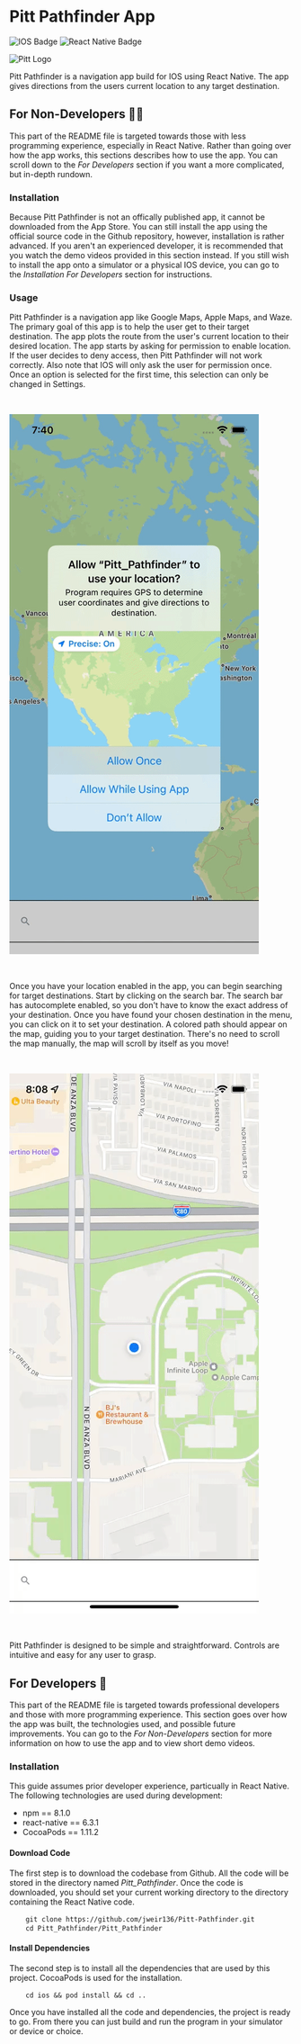 # Pitt Pathfinder App
![IOS Badge](https://img.shields.io/badge/iOS-000000?style=for-the-badge&logo=ios&logoColor=white)
![React Native Badge](https://img.shields.io/badge/React_Native-20232A?style=for-the-badge&logo=react&logoColor=61DAFB)

![Pitt Logo](https://pittband.com/images/logos/site/site.png)

Pitt Pathfinder is a navigation app build for IOS using React Native. The app gives directions from the users current location to any target destination.

## For Non-Developers 🚫🔧

This part of the README file is targeted towards those with less programming experience, especially in React Native. Rather than going over how the app works, this sections describes how to use the app. You can scroll down to the <i>For Developers</i> section if you want a more complicated, but in-depth rundown.

### Installation

Because Pitt Pathfinder is not an offically published app, it cannot be downloaded from the App Store. You can still install the app using the official source code in the Github repository, however, installation is rather advanced. If you aren't an experienced developer, it is recommended that you watch the demo videos provided in this section instead. If you still wish to install the app onto a simulator or a physical IOS device, you can go to the <i>Installation For Developers</i> section for instructions.

### Usage

Pitt Pathfinder is a navigation app like Google Maps, Apple Maps, and Waze. The primary goal of this app is to help the user get to their target destination. The app plots the route from the user's current location to their desired location. The app starts by asking for permission to enable location. If the user decides to deny access, then Pitt Pathfinder will not work correctly. Also note that IOS will only ask the user for permission once. Once an option is selected for the first time, this selection can only be changed in Settings.

</br>

![Enabling Location GIF](videos/Enabling_Location.gif)

</br>

Once you have your location enabled in the app, you can begin searching for target destinations. Start by clicking on the search bar. The search bar has autocomplete enabled, so you don't have to know the exact address of your destination. Once you have found your chosen destination in the menu, you can click on it to set your destination. A colored path should appear on the map, guiding you to your target destination. There's no need to scroll the map manually, the map will scroll by itself as you move!

</br>

![Search Location](videos/Search_Location.gif)

</br>

Pitt Pathfinder is designed to be simple and straightforward. Controls are intuitive and easy for any user to grasp.

## For Developers 🔧

This part of the README file is targeted towards professional developers and those with more programming experience. This section goes over how the app was built, the technologies used, and possible future improvements. You can go to the <i>For Non-Developers</i> section for more information on how to use the app and to view short demo videos.

### Installation

This guide assumes prior developer experience, particually in React Native. The following technologies are used during development:

- npm == 8.1.0
- react-native == 6.3.1
- CocoaPods == 1.11.2

#### Download Code

The first step is to download the codebase from Github. All the code will be stored in the directory named <i>Pitt_Pathfinder</i>. Once the code is downloaded, you should set your current working directory to the directory containing the React Native code.

```
    git clone https://github.com/jweir136/Pitt-Pathfinder.git
    cd Pitt_Pathfinder/Pitt_Pathfinder
```

#### Install Dependencies

The second step is to install all the dependencies that are used by this project. CocoaPods is used for the installation.

```
    cd ios && pod install && cd ..
```

Once you have installed all the code and dependencies, the project is ready to go. From there you can just build and run the program in your simulator or device or choice.